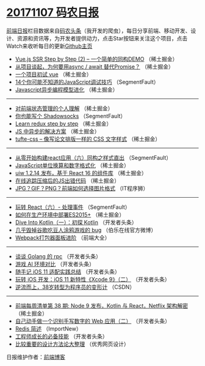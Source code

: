 # [20171107 码农日报](http://hao.caibaojian.com/date/2017/11/07)

[前端日报](http://caibaojian.com/c/news)栏目数据来自[码农头条](http://hao.caibaojian.com/)（我开发的爬虫），每日分享前端、移动开发、设计、资源和资讯等，为开发者提供动力，点击Star按钮来关注这个项目，点击Watch来收听每日的更新[Github主页](https://github.com/kujian/frontendDaily)
* [Vue.js SSR Step by Step (2) &#8211; 一个简单的同构DEMO](http://hao.caibaojian.com/55681.html) （稀土掘金）
* [从项目谈起，为何要用async / await 替代Promise？](http://hao.caibaojian.com/55684.html) （稀土掘金）
* [一个项目初试 vue](http://hao.caibaojian.com/55668.html) （稀土掘金）
* [14个你可能不知道的JavaScript调试技巧](http://hao.caibaojian.com/55662.html) （SegmentFault）
* [Javascript异步编程模型进化](http://hao.caibaojian.com/55677.html) （稀土掘金）

***
* [对前端状态管理的个人理解](http://hao.caibaojian.com/55679.html) （稀土掘金）
* [你也能写个 Shadowsocks](http://hao.caibaojian.com/55664.html) （SegmentFault）
* [Learn redux step by step](http://hao.caibaojian.com/55670.html) （稀土掘金）
* [JS 中异步的解决方案](http://hao.caibaojian.com/55671.html) （稀土掘金）
* [tufte-css &#8211; 像写论文排版一样的 CSS 文字样式](http://hao.caibaojian.com/55682.html) （稀土掘金）

***
* [从零开始构建react应用（六）同构之样式直出](http://hao.caibaojian.com/55660.html) （SegmentFault）
* [JavaScript单位换算和数字格式化](http://hao.caibaojian.com/55678.html) （稀土掘金）
* [uiw 1.2.14 发布，基于 React 16 的组件库](http://hao.caibaojian.com/55669.html) （稀土掘金）
* [在线追踪压缩后的JS出错代码](http://hao.caibaojian.com/55680.html) （稀土掘金）
* [JPG？GIF？PNG？前端如何选择图片格式](http://hao.caibaojian.com/55756.html) （IT程序狮）

***
* [玩转 React（六）- 处理事件](http://hao.caibaojian.com/55661.html) （SegmentFault）
* [如何在生产环境中部署ES2015+](http://hao.caibaojian.com/55674.html) （稀土掘金）
* [Dive Into Kotlin（一）：初探 Kotlin](http://hao.caibaojian.com/55707.html) （开发者头条）
* [几乎毁掉谷歌吃豆人涂鸦游戏的 bug](http://hao.caibaojian.com/55765.html) （伯乐在线官方微博）
* [Webpack打包器面板进阶](http://hao.caibaojian.com/55751.html) （前端大全）

***
* [谈谈 Golang 的 rpc](http://hao.caibaojian.com/55709.html) （开发者头条）
* [游戏 AI 环境对比](http://hao.caibaojian.com/55723.html) （开发者头条）
* [随手记 iOS 11 适配实践总结](http://hao.caibaojian.com/55724.html) （开发者头条）
* [玩转 iOS 开发：iOS 11 新特性《Xcode 9》（二）](http://hao.caibaojian.com/55714.html) （开发者头条）
* [逆流而上，38岁转型为程序员的变形计](http://hao.caibaojian.com/55746.html) （CSDN）

***
* [前端每周清单第 38 期: Node 9 发布，Kotlin 与 React，Netflix 架构解密](http://hao.caibaojian.com/55683.html) （稀土掘金）
* [自己动手做一个识别手写数字的 Web 应用（二）](http://hao.caibaojian.com/55716.html) （开发者头条）
* [Redis 简述](http://hao.caibaojian.com/55748.html) （ImportNew）
* [工程师成长的必备技能](http://hao.caibaojian.com/55706.html) （开发者头条）
* [比较重要的设计方法论大整理](http://hao.caibaojian.com/55764.html) （优秀网页设计）

日报维护作者：[前端博客](http://caibaojian.com/) 